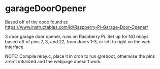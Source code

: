 # garageDoorOpener
Based off of the code found at: https://www.instructables.com/id/Raspberry-Pi-Garage-Door-Opener/

3 door garage door opener, runs on Raspberry Pi.
Set up for NO relays based off of pins 7, 3, and 22, from doors 1-3, or left to right on the web interface.

NOTE:
Compile relay.c, place it in cron to run @reboot, otherwise the pins aren't intialized and the webpage doesn't work.
